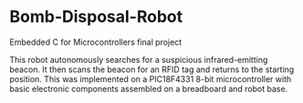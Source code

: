 # Bomb-Disposal-Robot
Embedded C for Microcontrollers final project

This robot autonomously searches for a suspicious infrared-emitting beacon. It then scans the beacon for an RFID tag and returns to the starting position. This was implemented on a PIC18F4331 8-bit microcontroller with basic electronic components assembled on a breadboard and robot base.
